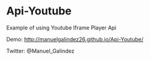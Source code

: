 # Api-Youtube
Example of using Youtube Iframe Player Api

Demo: http://manuelgalindez26.github.io/Api-Youtube/

Twitter: @Manuel_Galindez
